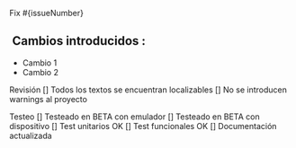 Fix #{issueNumber}

##  Cambios introducidos : 
- Cambio 1
- Cambio 2

Revisión
[] Todos los textos se encuentran localizables
[] No se introducen warnings al proyecto

Testeo
[] Testeado en BETA con emulador
[] Testeado en BETA con dispositivo
[] Test unitarios OK
[] Test funcionales OK
[] Documentación actualizada
